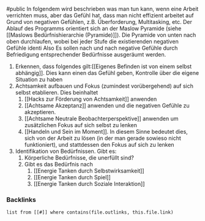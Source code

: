 #public 
In folgendem wird beschrieben was man tun kann, wenn eine Arbeit verrichten muss, aber das Gefühl hat, dass man nicht effizient arbeitet auf Grund von negativen Gefühlen, z.B. Überforderung, Multitasking, etc.  Der Ablauf des Programms orientiert sich an der Maslow Pyramide (siehe [[Maslows Bedürfnishierarchie (Pyramide)]]). Die Pyramide von unten nach oben durchlaufen, wobei bei jeder Stufe die existierenden negativen Gefühle identi
Also Es sollen nach und nach negative Gefühle durch Befriedigung entsprechender Bedürfnisse ausgeräumt werden. 


1. Erkennen, dass folgendes gilt:[[Eigenes Befinden ist von einem selbst abhängig]]. Dies kann einen das Gefühl geben, Kontrolle über die eigene Situation zu haben
2. Achtsamkeit aufbauen und Fokus (zumindest vorübergehend) auf sich selbst etablieren. Dies beinhaltet 
	1. [[Hacks zur Förderung von Achtsamkeit]] anwenden
	2. [[Achtsame Akzeptanz]] anwenden und die negativen Gefühle zu akzeptieren. 
	3. [[Achtsame Neutrale Beobachterperspektive]] anwenden um zusätzlichen Fokus auf sich selbst zu lenken
	4. [[Handeln und Sein im Moment]]. In diesem Sinne bedeutet dies, sich von der Arbeit zu lösen (in der man gerade sowieso nicht funktioniert), und stattdessen den Fokus auf sich zu lenken
3. Identifikation von Bedürfnissen. Gibt es:
	1. Körperliche Bedürfnisse, die unerfüllt sind?
	2. Gibt es das Bedürfnis nach
		1. [[Energie Tanken durch Selbstwirksamkeit]]
		2. [[Energie Tanken durch Spiel]]
		3. [[Energie Tanken durch Soziale Interaktion]]

### Backlinks
```dataview 
list from [[#]] where contains(file.outlinks, this.file.link)
```

